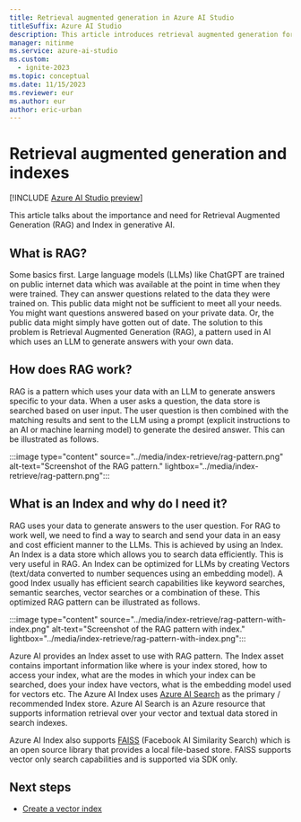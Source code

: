 ```yaml
---
title: Retrieval augmented generation in Azure AI Studio
titleSuffix: Azure AI Studio
description: This article introduces retrieval augmented generation for use in generative AI applications.
manager: nitinme
ms.service: azure-ai-studio
ms.custom:
  - ignite-2023
ms.topic: conceptual
ms.date: 11/15/2023
ms.reviewer: eur
ms.author: eur
author: eric-urban
---
```


# Retrieval augmented generation and indexes

[!INCLUDE [Azure AI Studio preview](../includes/preview-ai-studio.md)]

This article talks about the importance and need for Retrieval Augmented Generation (RAG) and Index in generative AI. 

## What is RAG?

Some basics first. Large language models (LLMs) like ChatGPT are trained on public internet data which was available at the point in time when they were trained. They can answer questions related to the data they were trained on. This public data might not be sufficient to meet all your needs. You might want questions answered based on your private data. Or, the public data might simply have gotten out of date. The solution to this problem is Retrieval Augmented Generation (RAG), a pattern used in AI which uses an LLM to generate answers with your own data.

## How does RAG work?

RAG is a pattern which uses your data with an LLM to generate answers specific to your data. When a user asks a question, the data store is searched based on user input. The user question is then combined with the matching results and sent to the LLM using a prompt (explicit instructions to an AI or machine learning model) to generate the desired answer. This can be illustrated as follows.

:::image type="content" source="../media/index-retrieve/rag-pattern.png" alt-text="Screenshot of the RAG pattern." lightbox="../media/index-retrieve/rag-pattern.png":::


## What is an Index and why do I need it?

RAG uses your data to generate answers to the user question. For RAG to work well, we need to find a way to search and send your data in an easy and cost efficient manner to the LLMs. This is achieved by using an Index. An Index is a data store which allows you to search data efficiently. This is very useful in RAG. An Index can be optimized for LLMs by creating Vectors (text/data converted to number sequences using an embedding model). A good Index usually has efficient search capabilities like keyword searches, semantic searches, vector searches or a combination of these. This optimized RAG pattern can be illustrated as follows.

:::image type="content" source="../media/index-retrieve/rag-pattern-with-index.png" alt-text="Screenshot of the RAG pattern with index." lightbox="../media/index-retrieve/rag-pattern-with-index.png":::


Azure AI provides an Index asset to use with RAG pattern. The Index asset contains important information like where is your index stored, how to access your index, what are the modes in which your index can be searched, does your index have vectors, what is the embedding model used for vectors etc. The Azure AI Index uses [Azure AI Search](/azure/search/search-what-is-azure-search) as the primary / recommended Index store. Azure AI Search is an Azure resource that supports information retrieval over your vector and textual data stored in search indexes.

Azure AI Index also supports [FAISS](https://github.com/facebookresearch/faiss) (Facebook AI Similarity Search) which is an open source library that provides a local file-based store. FAISS supports vector only search capabilities and is supported via SDK only.


## Next steps

- [Create a vector index](../how-to/index-add.md)
